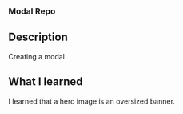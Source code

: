 ### Modal Repo

## Description

Creating a modal

## What I learned

I learned that a hero image is an oversized banner. 